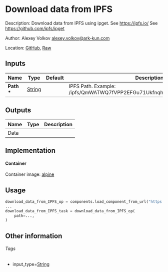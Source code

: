 <!-- BEGIN_GENERATED_CONTENT -->
# Download data from IPFS

Description: Download data from IPFS using ipget.
See https://ipfs.io/
See https://github.com/ipfs/ipget

Author: Alexey Volkov <alexey.volkov@ark-kun.com>

Location: [GitHub](https://github.com/Ark-kun/pipeline_components/blob/master/components/Download_and_upload/IPFS/Download/component.yaml), [Raw](https://raw.githubusercontent.com/Ark-kun/pipeline_components/master/components/Download_and_upload/IPFS/Download/component.yaml)

## Inputs

|Name|Type|Default|Description|
|-|-|-|-|
|**Path** **\***|[String]||IPFS Path. Example: /ipfs/QmWATWQ7fVPP2EFGu71UkfnqhYXDYH566qy47CnJDgvs8u|

## Outputs

|Name|Type|Description|
|-|-|-|
|Data|||

## Implementation

#### Container

Container image: [alpine](https://hub.docker.com/r/_/)

## Usage

```python
download_data_from_IPFS_op = components.load_component_from_url("https://raw.githubusercontent.com/Ark-kun/pipeline_components/master/components/Download_and_upload/IPFS/Download/component.yaml")
...
download_data_from_IPFS_task = download_data_from_IPFS_op(
    path=...,
)
```

## Other information

###### Tags

* input_type=[String]

[String]: https://github.com/Ark-kun/pipeline_components/tree/master/types/String
<!-- END_GENERATED_CONTENT -->
